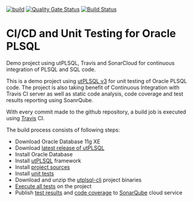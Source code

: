 [![build](https://img.shields.io/travis/utPLSQL/utPLSQL-demo-project/develop.svg?label=develop%20branch)](https://travis-ci.org/utPLSQL/utPLSQL-demo-project)
[![Quality Gate Status](https://sonarcloud.io/api/project_badges/measure?project=utPLSQL%3AutPLSQL-demo-project&metric=alert_status)](https://sonarcloud.io/dashboard?id=utPLSQL%3AutPLSQL-demo-project)
[![Build Status](https://dev.azure.com/utplsql/utplsql/_apis/build/status/utPLSQL.utPLSQL-demo-project?branchName=develop)](https://dev.azure.com/utplsql/utplsql/_build/latest?definitionId=1&branchName=develop)

# CI/CD and Unit Testing for Oracle PLSQL
Demo project using utPLSQL, Travis and SonarCloud for continuous integration of PLSQL and SQL code. 


This is a demo project using [utPLSQL v3](https://github.com/utPLSQL/utPLSQL) for unit testing of Oracle PLSQL code.
The project is also taking benefit of Continuous Integration with Travis CI server as well as static code analysis, code coverage and test results reporting using SoanrQube.

With every commit made to the github repository, a build job is executed using [Travis](https://travis-ci.org/utPLSQL/utPLSQL-demo-project) CI.

The build process consists of following steps:
- Download Oracle Database 11g XE
- Download [latest release of utPLSQL](https://github.com/utPLSQL/utPLSQL/releases/latest)
- Install Oracle Database
- Install [utPLSQL](https://github.com/utPLSQL/utPLSQL) framework
- Install [project sources](source/install.sh)
- Install [unit tests](test/install.sh)
- Download and unzip the [utplsql-cli](https://github.com/utPLSQL/utPLSQL-cli) project binaries
- [Execute all tests](test/run.sh) on the project
- Publish [test results](https://sonarcloud.io/component_measures/metric/tests/list?id=utPLSQL%3AutPLSQL-demo-project) and [code coverage](https://sonarcloud.io/component_measures/metric/coverage/list?id=utPLSQL%3AutPLSQL-demo-project) to [SonarQube](https://sonarcloud.io/) cloud service


